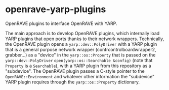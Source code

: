 # openrave-yarp-plugins
OpenRAVE plugins to interface OpenRAVE with YARP.

The main approach is to develop OpenRAVE plugins, which internally load YARP plugins that open ports thanks to their network wrappers. Technically, the OpenRAVE plugin opens a `yarp::dev::PolyDriver` with a YARP plugin that is a general purpose network wrapper  (contrcontrolboardwrapper2, grabber...) as a "device" in the `yarp::os::Property` that is passed on the `yarp::dev::PolyDriver` `open(yarp::os::Searchable &config)` (note that `Property` is a `Searchable`), with a YARP plugin from this repository as a "subdevice". The OpenRAVE plugin passes a C-style pointer to the `OpenRAVE::Environment` and whatever other information the "subdevice" YARP plugin requires through the `yarp::os::Property` dictionary.
